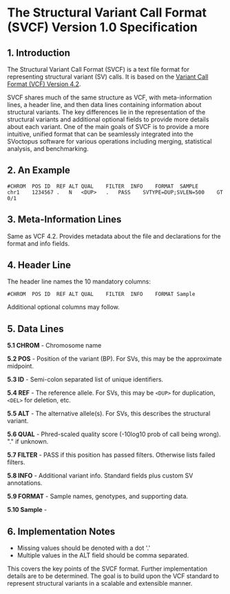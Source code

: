 # The Structural Variant Call Format (SVCF) Version 1.0 Specification

## 1. Introduction

The Structural Variant Call Format (SVCF) is a text file format for representing structural variant (SV) calls. It is based on the [Variant Call Format (VCF) Version 4.2](https://samtools.github.io/hts-specs/VCFv4.2.pdf).  

SVCF shares much of the same structure as VCF, with meta-information lines, a header line, and then data lines containing information about structural variants. The key differences lie in the representation of the structural variants and additional optional fields to provide more details about each variant. One of the main goals of SVCF is to provide a more intuitive, unified format that can be seamlessly integrated into the SVoctopus software for various operations including merging, statistical analysis, and benchmarking.

## 2. An Example

```
#CHROM	POS	ID	REF	ALT	QUAL	FILTER	INFO	FORMAT	SAMPLE
chr1	1234567	.	N	<DUP>	.	PASS	SVTYPE=DUP;SVLEN=500	GT	0/1
```

## 3. Meta-Information Lines

Same as VCF 4.2. Provides metadata about the file and declarations for the format and info fields.

## 4. Header Line 

The header line names the 10 mandatory columns:

```
#CHROM  POS	ID	REF	ALT QUAL    FILTER	INFO    FORMAT Sample
``` 

Additional optional columns may follow.

## 5. Data Lines

**5.1 CHROM** - Chromosome name 

**5.2 POS** - Position of the variant (BP). For SVs, this may be the approximate midpoint.

**5.3 ID** - Semi-colon separated list of unique identifiers.

**5.4 REF** - The reference allele. For SVs, this may be `<DUP>` for duplication, `<DEL>` for deletion, etc.

**5.5 ALT** - The alternative allele(s). For SVs, this describes the structural variant.

**5.6 QUAL** - Phred-scaled quality score (-10log10 prob of call being wrong). "." if unknown.

**5.7 FILTER** - PASS if this position has passed filters. Otherwise lists failed filters.

**5.8 INFO** - Additional variant info. Standard fields plus custom SV annotations.

**5.9 FORMAT** - Sample names, genotypes, and supporting data.

**5.10 Sample** - 



## 6. Implementation Notes

- Missing values should be denoted with a dot '.'
- Multiple values in the ALT field should be comma separated.

This covers the key points of the SVCF format. Further implementation details are to be determined. The goal is to build upon the VCF standard to represent structural variants in a scalable and extensible manner.